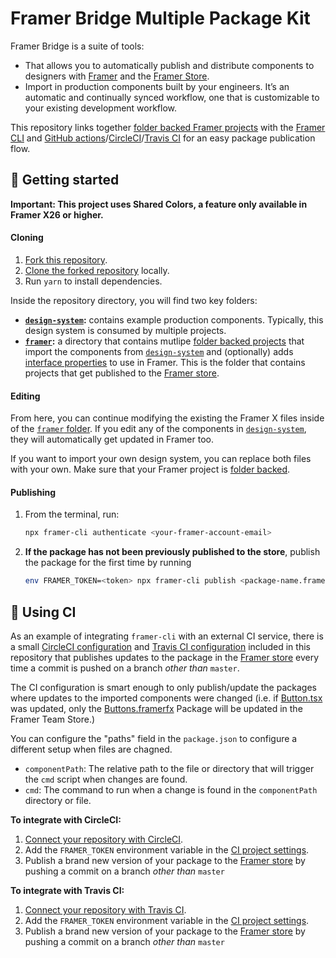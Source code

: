 # Framer Bridge Multiple Package Kit

Framer Bridge is a suite of tools:

- That allows you to automatically publish and distribute components to designers with [Framer](https://framer.com) and the [Framer Store](https://store.framer.com).
- Import in production components built by your engineers. It’s an automatic and continually synced workflow, one that is customizable to your existing development workflow.

This repository links together [folder backed Framer projects](https://www.framer.com/support/using-framer-x/folder-backed-projects/) with the [Framer CLI](https://www.npmjs.com/package/framer-cli) and [GitHub actions](https://github.com/framer/PublishAction)/[CircleCI](https://circleci.com/integrations/github/)/[Travis CI](https://travis-ci.com/) for an easy package publication flow.

## 🏁 Getting started

**Important: This project uses Shared Colors, a feature only available in Framer X26 or higher.**

#### Cloning

1. [Fork this repository](https://help.github.com/en/articles/fork-a-repo).
1. [Clone the forked repository](https://help.github.com/en/articles/cloning-a-repository) locally.
1. Run `yarn` to install dependencies.

Inside the repository directory, you will find two key folders:

- **[`design-system`](/design-system):** contains example production components. Typically, this design system is consumed by multiple projects.
- **[`framer`](/framer):** a directory that contains mutlipe [folder backed projects](https://www.framer.com/support/using-framer-x/folder-backed-projects/) that import the components from [`design-system`](/design-system) and (optionally) adds [interface properties](https://www.framer.com/api/property-controls/) to use in Framer. This is the folder that contains projects that get published to the [Framer store](https://store.framer.com).

#### Editing

From here, you can continue modifying the existing the Framer X files inside of the [`framer` folder](/framer). If you edit any of the components in [`design-system`](/design-system), they will automatically get updated in Framer too.

If you want to import your own design system, you can replace both files with your own. Make sure that your Framer project is [folder backed](https://www.framer.com/support/using-framer-x/folder-backed-projects/).

#### Publishing

1. From the terminal, run:
   ```sh
   npx framer-cli authenticate <your-framer-account-email>
   ```
1. **If the package has not been previously published to the store**, publish the package for the first time by running
   ```sh
   env FRAMER_TOKEN=<token> npx framer-cli publish <package-name.framerfx> --new="<Display Name>"
   ```

## 🚚 Using CI

As an example of integrating `framer-cli` with an external CI service, there is a small [CircleCI configuration](https://circleci.com/docs/2.0/configuration-reference) and [Travis CI configuration](https://docs.travis-ci.com/user/tutorial/#to-get-started-with-travis-ci) included in this repository that publishes updates to the package in the [Framer store](https://store.framer.com) every time a commit is pushed on a branch _other than_ `master`.

The CI configuration is smart enough to only publish/update the packages where updates to the imported components were changed (i.e. if [Button.tsx](/design-system/components/Button.tsx) was updated, only the [Buttons.framerfx](/framer/buttons.framerfx) Package will be updated in the Framer Team Store.)

You can configure the "paths" field in the `package.json` to configure a different setup when files are chagned.

- `componentPath`: The relative path to the file or directory that will trigger the `cmd` script when changes are found.
- `cmd`: The command to run when a change is found in the `componentPath` directory or file.

**To integrate with CircleCI:**

1. [Connect your repository with CircleCI](https://circleci.com/integrations/github/).
1. Add the `FRAMER_TOKEN` environment variable in the [CI project settings](https://circleci.com/docs/2.0/env-vars/#setting-an-environment-variable-in-a-project).
1. Publish a brand new version of your package to the [Framer store](https://store.framer.com) by pushing a commit on a branch _other than_ `master`

**To integrate with Travis CI:**

1. [Connect your repository with Travis CI](https://docs.travis-ci.com/user/tutorial/#to-get-started-with-travis-ci).
1. Add the `FRAMER_TOKEN` environment variable in the [CI project settings](https://docs.travis-ci.com/user/environment-variables).
1. Publish a brand new version of your package to the [Framer store](https://store.framer.com) by pushing a commit on a branch _other than_ `master`
